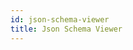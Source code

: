 ```yaml
---
id: json-schema-viewer
title: Json Schema Viewer
---
```

<!--[Viewer](pathname:///sdl-docs/json-schema-viewer/). -->

<Route exact path="/">
   <Redirect push to={'/sdl-docs/json-schema-viewer'} />
</Route> 
